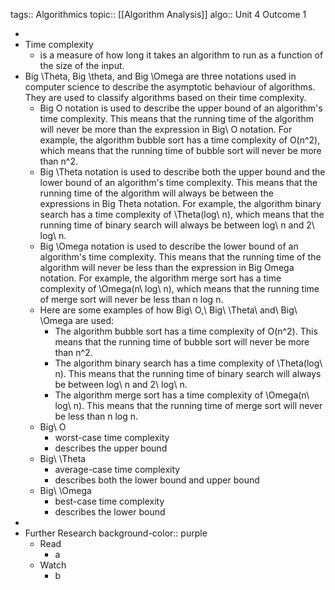 tags:: Algorithmics
topic:: [[Algorithm Analysis]]
algo:: Unit 4 Outcome 1

-
- Time complexity
	- is a measure of how long it takes an algorithm to run as a function of the size of the input.
- Big \Theta, Big \theta, and Big \Omega are three notations used in computer science to describe the asymptotic behaviour of algorithms. They are used to classify algorithms based on their time complexity.
	- Big O notation is used to describe the upper bound of an algorithm's time complexity. This means that the running time of the algorithm will never be more than the expression in Big\ O notation. For example, the algorithm bubble sort has a time complexity of O(n^2), which means that the running time of bubble sort will never be more than n^2.
	- Big \Theta notation is used to describe both the upper bound and the lower bound of an algorithm's time complexity. This means that the running time of the algorithm will always be between the expressions in Big Theta notation. For example, the algorithm binary search has a time complexity of \Theta(log\ n), which means that the running time of binary search will always be between log\ n and 2\ log\ n.
	- Big \Omega notation is used to describe the lower bound of an algorithm's time complexity. This means that the running time of the algorithm will never be less than the expression in Big Omega notation. For example, the algorithm merge sort has a time complexity of \Omega(n\ log\ n), which means that the running time of merge sort will never be less than n log n.
	- Here are some examples of how Big\ O,\ Big\ \Theta\ and\ Big\ \Omega are used:
		- The algorithm bubble sort has a time complexity of O(n^2). This means that the running time of bubble sort will never be more than n^2.
		- The algorithm binary search has a time complexity of \Theta(log\ n). This means that the running time of binary search will always be between log\ n and 2\ log\ n.
		- The algorithm merge sort has a time complexity of \Omega(n\ log\ n). This means that the running time of merge sort will never be less than n log n.
	- Big\ O
		- worst-case time complexity
		- describes the upper bound
	- Big\ \Theta
		- average-case time complexity
		- describes both the lower bound and upper bound
	- Big\ \Omega
		- best-case time complexity
		- describes the lower bound
-
- Further Research
  background-color:: purple
	- Read
		- a
	- Watch
		- b
